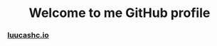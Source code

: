 <h1 align="center">Welcome to me GitHub profile</h1>

### [luucashc.io](https://luucashc.github.io/luucashc/)
  